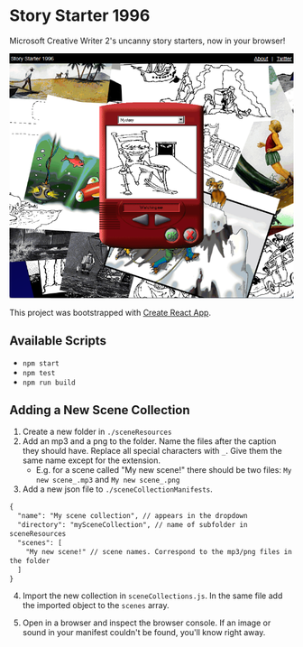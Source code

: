 # Story Starter 1996

Microsoft Creative Writer 2's uncanny story starters, now in your browser!

![Screenshot](screenshot.png)

This project was bootstrapped with [Create React App](https://github.com/facebook/create-react-app).

## Available Scripts

- `npm start`
- `npm test`
- `npm run build`

## Adding a New Scene Collection

1. Create a new folder in `./sceneResources`
2. Add an mp3 and a png to the folder. Name the files after the caption they should have. Replace all special characters with `_`. Give them the same name except for the extension.
   - E.g. for a scene called "My new scene!" there should be two files: `My new scene_.mp3` and `My new scene_.png`
3. Add a new json file to `./sceneCollectionManifests`.

```jsonc
{
  "name": "My scene collection", // appears in the dropdown
  "directory": "mySceneCollection", // name of subfolder in sceneResources
  "scenes": [
    "My new scene!" // scene names. Correspond to the mp3/png files in the folder
  ]
}
```

4. Import the new collection in `sceneCollections.js`. In the same file add the imported object to the `scenes` array.

5. Open in a browser and inspect the browser console. If an image or sound in your manifest couldn't be found, you'll know right away.
